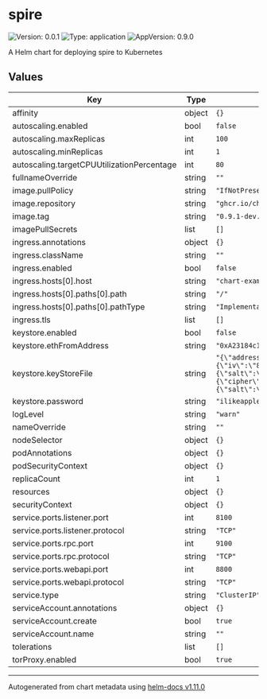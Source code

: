# spire

![Version: 0.0.1](https://img.shields.io/badge/Version-0.0.1-informational?style=flat-square) ![Type: application](https://img.shields.io/badge/Type-application-informational?style=flat-square) ![AppVersion: 0.9.0](https://img.shields.io/badge/AppVersion-0.9.0-informational?style=flat-square)

A Helm chart for deploying spire to  Kubernetes

## Values

| Key | Type | Default | Description |
|-----|------|---------|-------------|
| affinity | object | `{}` |  |
| autoscaling.enabled | bool | `false` |  |
| autoscaling.maxReplicas | int | `100` |  |
| autoscaling.minReplicas | int | `1` |  |
| autoscaling.targetCPUUtilizationPercentage | int | `80` |  |
| fullnameOverride | string | `""` |  |
| image.pullPolicy | string | `"IfNotPresent"` |  |
| image.repository | string | `"ghcr.io/chronicleprotocol/spire"` |  |
| image.tag | string | `"0.9.1-dev.0"` |  |
| imagePullSecrets | list | `[]` |  |
| ingress.annotations | object | `{}` |  |
| ingress.className | string | `""` |  |
| ingress.enabled | bool | `false` |  |
| ingress.hosts[0].host | string | `"chart-example.local"` |  |
| ingress.hosts[0].paths[0].path | string | `"/"` |  |
| ingress.hosts[0].paths[0].pathType | string | `"ImplementationSpecific"` |  |
| ingress.tls | list | `[]` |  |
| keystore.enabled | bool | `false` |  |
| keystore.ethFromAddress | string | `"0xA23184c1Ac6F51c4b1b462c108E4652Dc9B4f5A6"` |  |
| keystore.keyStoreFile | string | `"{\"address\":\"a23184c1ac6f51c4b1b462c108e4652dc9b4f5a6\",\"id\":\"073dd01b-1b87-46b4-b52f-ca243bcf4b7b\",\"version\":3,\"Crypto\":{\"cipher\":\"aes-128-ctr\",\"cipherparams\":{\"iv\":\"8491d0eb057afca54a339c25163a6928\"},\"ciphertext\":\"006b10186ff3f4b9b1638ad176a83cd02eb8b6d687e651bad2e38fb91060e68d\",\"kdf\":\"scrypt\",\"kdfparams\":{\"salt\":\"1010801fe1140932f9a078010236292a481dc065b5bacb1aca8d7178d164340f\",\"n\":131072,\"dklen\":32,\"p\":1,\"r\":8},\"mac\":\"d91389bec6bcded7d67fd587b8c08a1136612eda15de88bf881d61ad46827674\"},\"crypto\":{\"cipher\":\"aes-128-ctr\",\"cipherparams\":{\"iv\":\"8491d0eb057afca54a339c25163a6928\"},\"ciphertext\":\"006b10186ff3f4b9b1638ad176a83cd02eb8b6d687e651bad2e38fb91060e68d\",\"kdf\":\"scrypt\",\"kdfparams\":{\"salt\":\"1010801fe1140932f9a078010236292a481dc065b5bacb1aca8d7178d164340f\",\"n\":131072,\"dklen\":32,\"p\":1,\"r\":8},\"mac\":\"d91389bec6bcded7d67fd587b8c08a1136612eda15de88bf881d61ad46827674\"}}"` |  |
| keystore.password | string | `"ilikeapples"` |  |
| logLevel | string | `"warn"` |  |
| nameOverride | string | `""` |  |
| nodeSelector | object | `{}` |  |
| podAnnotations | object | `{}` |  |
| podSecurityContext | object | `{}` |  |
| replicaCount | int | `1` |  |
| resources | object | `{}` |  |
| securityContext | object | `{}` |  |
| service.ports.listener.port | int | `8100` |  |
| service.ports.listener.protocol | string | `"TCP"` |  |
| service.ports.rpc.port | int | `9100` |  |
| service.ports.rpc.protocol | string | `"TCP"` |  |
| service.ports.webapi.port | int | `8800` |  |
| service.ports.webapi.protocol | string | `"TCP"` |  |
| service.type | string | `"ClusterIP"` |  |
| serviceAccount.annotations | object | `{}` |  |
| serviceAccount.create | bool | `true` |  |
| serviceAccount.name | string | `""` |  |
| tolerations | list | `[]` |  |
| torProxy.enabled | bool | `true` |  |

----------------------------------------------
Autogenerated from chart metadata using [helm-docs v1.11.0](https://github.com/norwoodj/helm-docs/releases/v1.11.0)
